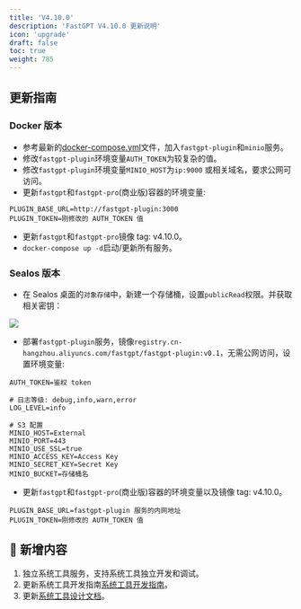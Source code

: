 ```yaml
---
title: 'V4.10.0'
description: 'FastGPT V4.10.0 更新说明'
icon: 'upgrade'
draft: false
toc: true
weight: 785
---
```


## 更新指南

### Docker 版本

- 参考最新的[docker-compose.yml](https://github.com/labring/FastGPT/blob/main/deploy/docker/docker-compose-pgvector.yml)文件，加入`fastgpt-plugin`和`minio`服务。
- 修改`fastgpt-plugin`环境变量`AUTH_TOKEN`为较复杂的值。
- 修改`fastgpt-plugin`环境变量`MINIO_HOST`为`ip:9000` 或相关域名，要求公网可访问。
- 更新`fastgpt`和`fastgpt-pro`(商业版)容器的环境变量:

```
PLUGIN_BASE_URL=http://fastgpt-plugin:3000
PLUGIN_TOKEN=刚修改的 AUTH_TOKEN 值
```
- 更新`fastgpt`和`fastgpt-pro`镜像 tag: v4.10.0。
- `docker-compose up -d`启动/更新所有服务。

### Sealos 版本

- 在 Sealos 桌面的`对象存储`中，新建一个存储桶，设置`publicRead`权限。并获取相关密钥：

![](/imgs/sealos-s3.png)

- 部署`fastgpt-plugin`服务，镜像`registry.cn-hangzhou.aliyuncs.com/fastgpt/fastgpt-plugin:v0.1`，无需公网访问，设置环境变量:

```
AUTH_TOKEN=鉴权 token

# 日志等级: debug,info,warn,error
LOG_LEVEL=info

# S3 配置
MINIO_HOST=External
MINIO_PORT=443
MINIO_USE_SSL=true
MINIO_ACCESS_KEY=Access Key
MINIO_SECRET_KEY=Secret Key
MINIO_BUCKET=存储桶名
```

- 更新`fastgpt`和`fastgpt-pro`(商业版)容器的环境变量以及镜像 tag: v4.10.0。

```
PLUGIN_BASE_URL=fastgpt-plugin 服务的内网地址
PLUGIN_TOKEN=刚修改的 AUTH_TOKEN 值
```

## 🚀 新增内容

1. 独立系统工具服务，支持系统工具独立开发和调试。
2. 更新系统工具开发指南[系统工具开发指南](/docs/guide/plugins/dev_system_tool/)。
3. 更新[系统工具设计文档](/docs/guide/plugins/design_plugin/)。

